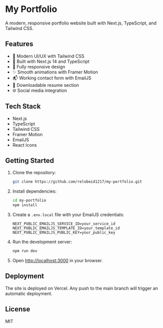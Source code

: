 # My Portfolio

A modern, responsive portfolio website built with Next.js, TypeScript, and Tailwind CSS.

## Features

- 🎨 Modern UI/UX with Tailwind CSS
- 🚀 Built with Next.js 14 and TypeScript
- 📱 Fully responsive design
- ✨ Smooth animations with Framer Motion
- 📬 Working contact form with EmailJS
- 📄 Downloadable resume section
- 🌐 Social media integration

## Tech Stack

- Next.js
- TypeScript
- Tailwind CSS
- Framer Motion
- EmailJS
- React Icons

## Getting Started

1. Clone the repository:
   ```bash
   git clone https://github.com/relobeid1217/my-portfolio.git
   ```

2. Install dependencies:
   ```bash
   cd my-portfolio
   npm install
   ```

3. Create a `.env.local` file with your EmailJS credentials:
   ```env
   NEXT_PUBLIC_EMAILJS_SERVICE_ID=your_service_id
   NEXT_PUBLIC_EMAILJS_TEMPLATE_ID=your_template_id
   NEXT_PUBLIC_EMAILJS_PUBLIC_KEY=your_public_key
   ```

4. Run the development server:
   ```bash
   npm run dev
   ```

5. Open [http://localhost:3000](http://localhost:3000) in your browser.

## Deployment

The site is deployed on Vercel. Any push to the main branch will trigger an automatic deployment.

## License

MIT
